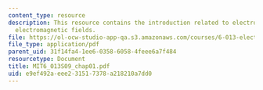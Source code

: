 ```yaml
---
content_type: resource
description: This resource contains the introduction related to electromagnetics and
  electromagnetic fields.
file: https://ol-ocw-studio-app-qa.s3.amazonaws.com/courses/6-013-electromagnetics-and-applications-spring-2009/e9ef492aeee231517378a218210a7dd0_MIT6_013S09_chap01.pdf
file_type: application/pdf
parent_uid: 31f14fa4-1ee6-0358-6058-4feee6a7f484
resourcetype: Document
title: MIT6_013S09_chap01.pdf
uid: e9ef492a-eee2-3151-7378-a218210a7dd0
---
```

